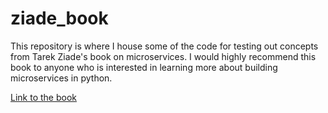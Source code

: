 # ziade_book

This repository is where I house some of the code for testing out concepts from Tarek Ziade's book on microservices.
I would highly recommend this book to anyone who is interested in learning more about building microservices in python.

[Link to the book](https://www.amazon.com/dp/B01N7N7BU9/ref=dp-kindle-redirect?_encoding=UTF8&btkr=1)
